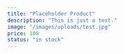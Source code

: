 ```yaml
---
title: "Placeholder Product"
description: "This is just a test."
image: "/images/uploads/test.jpg"
price: 100
status: "in stock"
---
```


